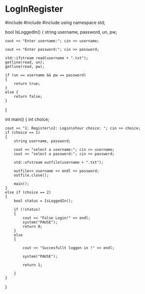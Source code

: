 # LogInRegister
#include<iostream>
#include<fstream>
#include<string>
using namespace std;

bool IsLoggedIn()
{
	string username, password, un, pw;

	cout << "Enter username:"; cin >> username;

	cout << "Enter password:"; cin >> password;
	 
	std::ifstream read(username + ".txt");
	getline(read, un);
	getline(read, pw);

	if (un == username && pw == password)
	{
		return true;
	}
	else {
		return false;
	}
}
	
int main() 
{
	int choice;

	cout << "1: Register\n2: Login\nYour choice: "; cin >> choice;
	if (choice == 1)
	{
		string username, password;

		cout << "select a username:"; cin >> username;
		cout << "select a password:"; cin >> password;

		std::ofstream outfile(username + ".txt");
		
		outfile<< username << endl << password;
		outfile.close();

		main();
	}
	else if (choice == 2)
	{
		bool status = IsLoggedIn();

		if (!status)
		{
			cout << "False Login!" << endl;
			system("PAUSE");
			return 0;
		}
		else
		{
			
			cout << "Succesfullt loggen in !" << endl;
			
			system("PAUSE");
			
			return 1;

		}
	}
}

		
